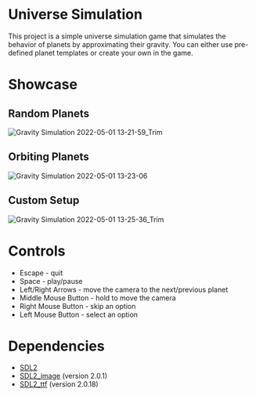 # Universe Simulation
This project is a simple universe simulation game that simulates the behavior of planets by approximating their gravity. You can either use pre-defined planet templates or create your own in the game.

# Showcase
## Random Planets
![Gravity Simulation 2022-05-01 13-21-59_Trim](https://user-images.githubusercontent.com/69256898/166143944-2bdeb120-93f0-437e-a3ac-7f3f277a370a.gif)
## Orbiting Planets 
![Gravity Simulation 2022-05-01 13-23-06](https://user-images.githubusercontent.com/69256898/166143953-f0024d0d-ace7-42bf-aa22-1d3f6b1370a7.gif)
## Custom Setup
![Gravity Simulation 2022-05-01 13-25-36_Trim](https://user-images.githubusercontent.com/69256898/166143959-09b17e56-6fd6-4af1-95e3-4ac77b43f091.gif)

# Controls
- Escape - quit
- Space - play/pause
- Left/Right Arrows - move the camera to the next/previous planet
- Middle Mouse Button - hold to move the camera
- Right Mouse Button - skip an option
- Left Mouse Button - select an option

# Dependencies
- [SDL2](https://www.libsdl.org/download-2.0.php)
- [SDL2_image](https://www.libsdl.org/projects/SDL_image/) (version 2.0.1)
- [SDL2_ttf](https://www.libsdl.org/projects/SDL_ttf/) (version 2.0.18)